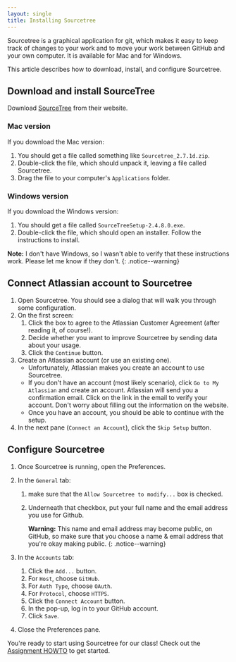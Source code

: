 ```yaml
---
layout: single
title: Installing Sourcetree
---
```


[SourceTree]: https://www.sourcetreeapp.com/

Sourcetree is a graphical application for git, which makes it easy to keep track
of changes to your work and to move your work between GitHub and your own
computer. It is available for Mac and for Windows.

This article describes how to download, install, and configure Sourcetree. 

<a name="download-sourcetree"></a>
## Download and install SourceTree

Download [SourceTree] from their website. 

### Mac version
If you download the Mac version:
   1. You should get a file called something like `Sourcetree_2.7.1d.zip`. 
   1. Double-click the file, which should unpack it, leaving a file called
      Sourcetree.
   1. Drag the file to your computer's `Applications` folder.

### Windows version
If you download the Windows version:
   1. You should get a file called `SourceTreeSetup-2.4.8.0.exe`.
   1. Double-click the file, which should open an installer. Follow the
      instructions to install.

**Note:** I don't have Windows, so I wasn't able to verify that these instructions
work. Please let me know if they don't.
{: .notice--warning}

<a name="connect"></a>
## Connect Atlassian account to Sourcetree
   1. Open Sourcetree. You should see a dialog that will walk you through some
      configuration. 
   1. On the first screen:
      1. Click the box to agree to the Atlassian Customer Agreement (after
         reading it, of course!). 
      1. Decide whether you want to improve Sourcetree by sending data about
         your usage. 
      1. Click the `Continue` button.
   1. Create an Atlassian account (or use an existing one).
      + Unfortunately, Atlassian makes you create an account to use Sourcetree.
      + If you don't have an account (most likely scenario), click `Go to My
        Atlassian` and create an account. Atlassian will send you a confirmation
        email. Click on the link in the email to verify your account. Don't
        worry about filling out the information on the website.
      + Once you have an account, you should be able to continue with the setup.
   1. In the next pane (`Connect an Account`), click the `Skip Setup` button.

<a name="configure"></a>
## Configure Sourcetree
   1. Once Sourcetree is running, open the Preferences.
   1. In the `General` tab: 
       1. make sure that the `Allow Sourcetree to modify...` box is checked. 
       1. Underneath that checkbox, put your full name and the email address you
          use for Github. 
          
          **Warning:** This name and email address may become
          public, on GitHub, so make sure that you choose a name & email address
          that you're okay making public.
          {: .notice--warning}

   1. In the `Accounts` tab:
       1. Click the `Add...` button.
       1. For `Host`, choose `GitHub`.
       1. For `Auth Type`, choose `OAuth`.
       1. For `Protocol`, choose `HTTPS`.
       1. Click the `Connect Account` button.
       1. In the pop-up, log in to your GitHub account.
       1. Click `Save`.
   1. Close the Preferences pane.

You're ready to start using Sourcetree for our class! Check out the 
[Assignment HOWTO](./Assignment-HOWTO.html) to get started.